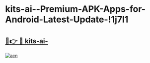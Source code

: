 # kits-ai--Premium-APK-Apps-for-Android-Latest-Update-!1j7l1

# <h2><a href="https://g0xe86.esa.edu.pl?title=kits-ai-&ref=1j7l1">🔗👉 🔴 kits-ai-</a></h2>

[![acn](https://github.com/user-attachments/assets/0f9c940e-d8b0-45ae-aac7-cd30a18b3e1c)](https://g0xe86.esa.edu.pl?title=kits-ai-&ref=1j7l1)


